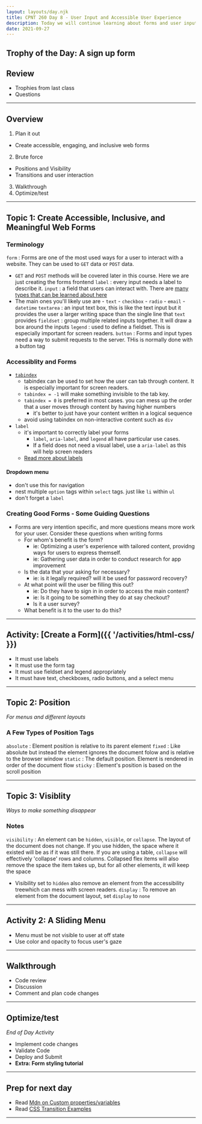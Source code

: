 ```yaml
---
layout: layouts/day.njk
title: CPNT 260 Day 8 - User Input and Accessible User Experience
description: Today we will continue learning about forms and user input. Along with learning form syntax and practicing design strategies that were covered in DSGN-270, we will also learn how to make our forms readable by screen readers.
date: 2021-09-27
---
```


## Trophy of the Day: A sign up form

## Review

- Trophies from last class
- Questions

---

## Overview

1. Plan it out

- Create accessible, engaging, and inclusive web forms

2. Brute force

- Positions and Visibility
- Transitions and user interaction

3. Walkthrough
4. Optimize/test

---

## Topic 1: Create Accessible, Inclusive, and Meaningful Web Forms

### Terminology

`form`
: Forms are one of the most used ways for a user to interact with a website. They can be used to `GET` data or `POST` data.

- `GET` and `POST` methods will be covered later in this course. Here we are just creating the forms frontend
  `label`
  : every input needs a label to describe it.
  `input`
  : a field that users can interact with. There are [many types that can be learned about here](https://developer.mozilla.org/en-US/docs/Learn/Forms/HTML5_input_types)
- The main ones you'll likely use are - `text` - `checkbox` - `radio` - `email` - `datetime`
  `textarea`
  : an input text box, this is like the text input but it provides the user a larger writing space than the single line that `text` provides
  `fieldset`
  : group multiple related inputs together. It will draw a box around the inputs
  `legend`
  : used to define a fieldset. This is especially important for screen readers.
  `button`
  : Forms and input types need a way to submit requests to the server. THis is normally done with a button tag

### Accessiblity and Forms

- [`tabindex`](https://developer.mozilla.org/en-US/docs/Web/HTML/Global_attributes/tabindex)
  - tabindex can be used to set how the user can tab through content. It is especially important for screen readers.
  - `tabindex = -1` will make something invisible to the tab key.
  - `tabindex = 0` is preferred in most cases. you can mess up the order that a user moves through content by having higher numbers
    - it's better to just have your content written in a logical sequence
  - avoid using tabindex on non-interactive content such as `div`
- `label`
  - it's important to correctly label your forms
    - `label`, `aria-label`, and `legend` all have particular use cases.
    - If a field does not need a visual label, use a `aria-label` as this will help screen readers
  - [Read more about labels](https://www.w3schools.com/accessibility/accessibility_labels.php)

#### Dropdown menu

- don't use this for navigation
- nest multiple `option` tags within `select` tags. just like `li` within `ul`
- don't forget a `label`

### Creating Good Forms - Some Guiding Questions

- Forms are very intention specific, and more questions means more work for your user. Consider these questions when writing forms
  - For whom's benefit is the form?
    - ie: Optimizing a user's experience with tailored content, providng ways for users to express themself.
    - ie: Gathering user data in order to conduct research for app improvement
  - Is the data that your asking for necessary?
    - ie: is it legally required? will it be used for password recovery?
  - At what point will the user be filling this out?
    - ie: Do they have to sign in in order to access the main content?
    - ie: Is it going to be something they do at say checkout?
    - Is it a user survey?
  - What benefit is it to the user to do this?

---

## Activity: [Create a Form]({{ '/activities/html-css/ }})

- It must use labels
- It must use the form tag
- It must use fieldset and legend appropriately
- It must have text, checkboxes, radio buttons, and a select menu

---

## Topic 2: Position

_For menus and different layouts_

### A Few Types of Position Tags

`absolute`
: Element position is relative to its parent element
`fixed`
: Like absolute but instead the element ignores the document folow and is relative to the browser window
`static`
: The default position. Element is rendered in order of the document flow
`sticky`
: Element's position is based on the scroll position

---

## Topic 3: Visiblity

_Ways to make something disappear_

### Notes

`visibility`
: An element can be `hidden`, `visible`, or `collapse`. The layout of the document does not change. If you use hidden, the space where it existed will be as if it was still there. If you are using a table, `collapse` will effectively 'collapse' rows and columns. Collapsed flex items will also remove the space the item takes up, but for all other elements, it will keep the space

- Visibility set to `hidden` also remove an element from the accessibility treewhich can mess with screen readers.
  `display`
  : To remove an element from the document layout, set `display` to `none`

---

## Activity 2: A Sliding Menu

- Menu must be not visible to user at off state
- Use color and opacity to focus user's gaze

---

## Walkthrough

- Code review
- Discussion
- Comment and plan code changes

---

## Optimize/test

_End of Day Activity_

- Implement code changes
- Validate Code
- Deploy and Submit
- **Extra: Form styling tutorial**

---

## Prep for next day

- Read [Mdn on Custom properties/variables](https://developer.mozilla.org/en-US/docs/Web/CSS/Using_CSS_custom_properties)
- Read [CSS Transition Examples](https://www.freecodecamp.org/news/css-transition-examples/)

---
